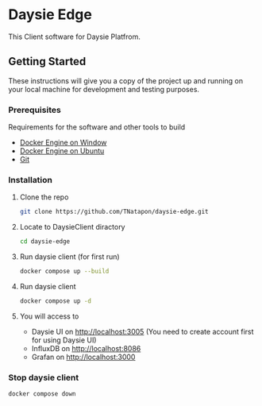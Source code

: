 # Daysie Edge

This Client software for Daysie Platfrom.

## Getting Started

These instructions will give you a copy of the project up and running on
your local machine for development and testing purposes.

### Prerequisites

Requirements for the software and other tools to build
- [Docker Engine on Window](https://docs.docker.com/desktop/install/windows-install/)
- [Docker Engine on Ubuntu](https://docs.docker.com/engine/install/ubuntu/)
- [Git](https://git-scm.com/downloads)

### Installation

1. Clone the repo
   ```sh
   git clone https://github.com/TNatapon/daysie-edge.git
   ```
2. Locate to DaysieClient diractory
   ```sh
   cd daysie-edge
   ```
2. Run daysie client (for first run)
   ```sh
   docker compose up --build
   ```

4. Run daysie client
    ```sh
    docker compose up -d
    ```
5. You will access to 
    - Daysie UI on [http://localhost:3005](http://localhost:3005) (You need to create account first for using Daysie UI)
    - InfluxDB on [http://localhost:8086](http://localhost:8086)
    - Grafan on [http://localhost:3000](http://localhost:3000)

### Stop daysie client
   ```sh
   docker compose down
   ```
